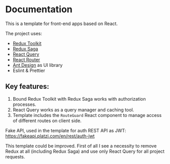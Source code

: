 # Documentation

This is a template for front-end apps based on React.

The project uses:

- [Redux Toolkit](https://redux-toolkit.js.org/)
- [Redux Saga](https://redux-saga.js.org/)
- [React Query](https://redux-toolkit.js.org/)
- [React Router](https://reactrouter.com/en/main)
- [Ant Design](https://ant.design/) as UI library
- Eslint & Prettier

## Key features:

1. Bound Redux Toolkit with Redux Saga works with authorization processes.
2. React Query works as a query manager and caching tool.
3. Template includes the `RouteGuard` React component to manage access of different routes on client side.

Fake API, used in the template for auth REST API as JWT: https://fakeapi.platzi.com/en/rest/auth-jwt

This template could be improved. First of all I see a necessity to remove Redux at all (including Redux Saga) and use
only React Query for all project requests. 
